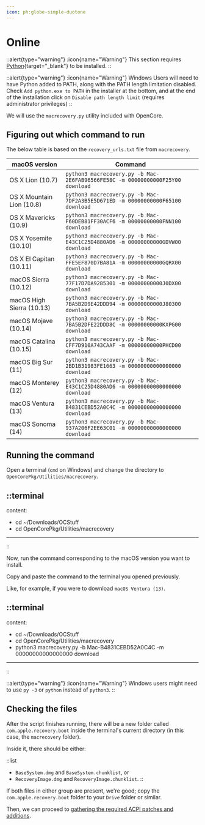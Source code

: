 ```yaml
---
icon: ph:globe-simple-duotone
---
```


# Online

::alert{type="warning"}
:icon{name="Warning"} This section requires [Python](https://www.python.org/downloads/){target="_blank"} to be installed.
::

::alert{type="warning"}
:icon{name="Warning"} Windows Users will need to have Python added to PATH, along with the PATH length limitation disabled. Check `Add python.exe to PATH` in the installer at the bottom, and at the end of the installation click on `Disable path length limit` (requires administrator privileges)
::

We will use the `macrecovery.py` utility included with OpenCore.

## Figuring out which command to run

The below table is based on the `recovery_urls.txt` file from `macrecovery`.

| macOS version             | Command                                                                        |
| ------------------------- | ------------------------------------------------------------------------------ |
| OS X Lion (10.7)          | `python3 macrecovery.py -b Mac-2E6FAB96566FE58C -m 00000000000F25Y00 download` |
| OS X Mountain Lion (10.8) | `python3 macrecovery.py -b Mac-7DF2A3B5E5D671ED -m 00000000000F65100 download` |
| OS X Mavericks (10.9)     | `python3 macrecovery.py -b Mac-F60DEB81FF30ACF6 -m 00000000000FNN100 download` |
| OS X Yosemite (10.10)     | `python3 macrecovery.py -b Mac-E43C1C25D4880AD6 -m 00000000000GDVW00 download` |
| OS X El Capitan (10.11)   | `python3 macrecovery.py -b Mac-FFE5EF870D7BA81A -m 00000000000GQRX00 download` |
| macOS Sierra (10.12)      | `python3 macrecovery.py -b Mac-77F17D7DA9285301 -m 00000000000J0DX00 download` |
| macOS High Sierra (10.13) | `python3 macrecovery.py -b Mac-7BA5B2D9E42DDD94 -m 00000000000J80300 download` |
| macOS Mojave (10.14)      | `python3 macrecovery.py -b Mac-7BA5B2DFE22DDD8C -m 00000000000KXPG00 download` |
| macOS Catalina (10.15)    | `python3 macrecovery.py -b Mac-CFF7D910A743CAAF -m 00000000000PHCD00 download` |
| macOS Big Sur (11)        | `python3 macrecovery.py -b Mac-2BD1B31983FE1663 -m 00000000000000000 download` |
| macOS Monterey (12)       | `python3 macrecovery.py -b Mac-E43C1C25D4880AD6 -m 00000000000000000 download` |
| macOS Ventura (13)        | `python3 macrecovery.py -b Mac-B4831CEBD52A0C4C -m 00000000000000000 download` |
| macOS Sonoma (14)         | `python3 macrecovery.py -b Mac-937A206F2EE63C01 -m 00000000000000000 download` |

## Running the command

Open a terminal (`cmd` on Windows) and change the directory to `OpenCorePkg/Utilities/macrecovery`.

::terminal
---
content:
- cd ~/Downloads/OCStuff
- cd OpenCorePkg/Utilities/macrecovery
---
::

Now, run the command corresponding to the macOS version you want to install.

Copy and paste the command to the terminal you opened previously.

Like, for example, if you were to download `macOS Ventura (13)`.

::terminal
---
content:
- cd ~/Downloads/OCStuff
- cd OpenCorePkg/Utilities/macrecovery
- python3 macrecovery.py -b Mac-B4831CEBD52A0C4C -m 00000000000000000 download
---
::

::alert{type="warning"}
:icon{name="Warning"} Windows users might need to use `py -3` or `python` instead of `python3`.
::


## Checking the files

After the script finishes running, there will be a new folder called `com.apple.recovery.boot` inside the terminal's current directory (in this case, the `macrecovery` folder).

Inside it, there should be either:

::list
- `BaseSystem.dmg` and `BaseSystem.chunklist`, or
- `RecoveryImage.dmg` and `RecoveryImage.chunklist`.
::

If both files in either group are present, we're good; copy the `com.apple.recovery.boot` folder to your `Drive` folder or similar.

Then, we can proceed to [gathering the required ACPI patches and additions](/guide/gathering-files/acpi).
